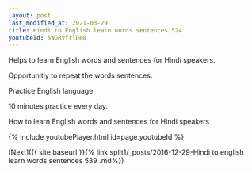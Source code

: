 ```yaml
---
layout: post
last_modified_at: 2021-03-29
title: Hindi to English learn words sentences 524 
youtubeId: 5WGRVfrlDe0
---
```

 
 
Helps to learn English words and sentences for Hindi speakers.

Opportunitiy to repeat the words sentences. 

Practice English language. 
 
10 minutes practice every day. 
 
How to learn English words and sentences for Hindi speakers 
 
{% include youtubePlayer.html id=page.youtubeId %}
 
 
[Next]({{ site.baseurl }}{% link  split1/_posts/2016-12-29-Hindi to english learn words sentences 539 .md%})
 
